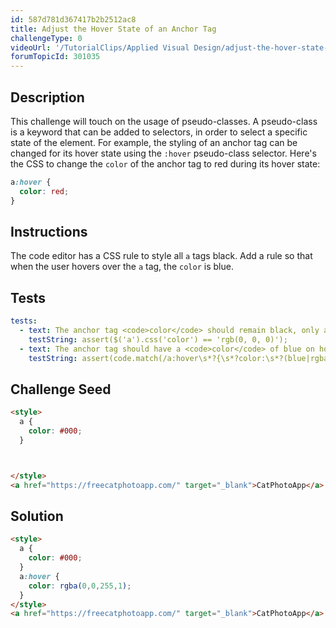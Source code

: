 ```yaml
---
id: 587d781d367417b2b2512ac8
title: Adjust the Hover State of an Anchor Tag
challengeType: 0
videoUrl: '/TutorialClips/Applied Visual Design/adjust-the-hover-state-of-an-anchor-tag.webm'
forumTopicId: 301035
---
```


## Description
<section id='description'>
This challenge will touch on the usage of pseudo-classes. A pseudo-class is a keyword that can be added to selectors, in order to select a specific state of the element.
For example, the styling of an anchor tag can be changed for its hover state using the <code>:hover</code> pseudo-class selector. Here's the CSS to change the <code>color</code> of the anchor tag to red during its hover state:

```css
a:hover {
  color: red;
}
```

</section>

## Instructions
<section id='instructions'>
The code editor has a CSS rule to style all <code>a</code> tags black. Add a rule so that when the user hovers over the <code>a</code> tag, the <code>color</code> is blue.
</section>

## Tests
<section id='tests'>

```yml
tests:
  - text: The anchor tag <code>color</code> should remain black, only add CSS rules for the <code>:hover</code> state.
    testString: assert($('a').css('color') == 'rgb(0, 0, 0)');
  - text: The anchor tag should have a <code>color</code> of blue on hover.
    testString: assert(code.match(/a:hover\s*?{\s*?color:\s*?(blue|rgba\(\s*?0\s*?,\s*?0\s*?,\s*?255\s*?,\s*?1\s*?\)|#00F|rgb\(\s*?0\s*?,\s*?0\s*?,\s*?255\s*?\))\s*?;\s*?}/gi));

```

</section>

## Challenge Seed
<section id='challengeSeed'>

<div id='html-seed'>

```html
<style>
  a {
    color: #000;
  }



</style>
<a href="https://freecatphotoapp.com/" target="_blank">CatPhotoApp</a>
```

</div>



</section>

## Solution
<section id='solution'>

```html
<style>
  a {
    color: #000;
  }
  a:hover {
    color: rgba(0,0,255,1);
  }
</style>
<a href="https://freecatphotoapp.com/" target="_blank">CatPhotoApp</a>
```

</section>
